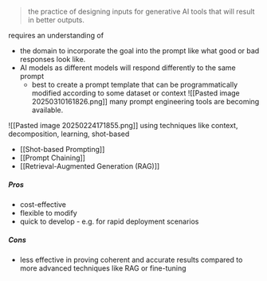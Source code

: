 > the practice of designing inputs for generative AI tools that will result in better outputs.

requires an understanding of 
- the domain to incorporate the goal into the prompt like what good or bad responses look like. 
- AI models as different models will respond differently to the same prompt 
	- best to create a prompt template that can be programmatically modified according to some dataset or context ![[Pasted image 20250310161826.png]]
many prompt engineering tools are becoming available. 

![[Pasted image 20250224171855.png]]
using techniques like context, decomposition, learning, shot-based

- [[Shot-based Prompting]]
- [[Prompt Chaining]]
- [[Retrieval-Augmented Generation (RAG)]]

##### Pros
- cost-effective 
- flexible to modify 
- quick to develop - e.g. for rapid deployment scenarios 

##### Cons
- less effective in proving coherent and accurate results compared to more advanced techniques like RAG or fine-tuning 
